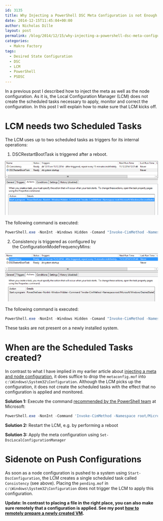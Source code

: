 ```yaml
---
id: 3135
title: Why Injecting a PowerShell DSC Meta Configuration is not Enough
date: 2014-12-15T11:45:04+00:00
author: Nicholas Dille
layout: post
permalink: /blog/2014/12/15/why-injecting-a-powershell-dsc-meta-configuration-is-not-enough/
categories:
  - Makro Factory
tags:
  - Desired State Configuration
  - DSC
  - LCM
  - PowerShell
  - PSDSC
---
```

In a previous post I described how to inject the meta as well as the node configuration. As it is, the Local Configuration Manager (LCM) does not create the scheduled tasks necessary to apply, monitor and correct the configuration. In this post I will explain how to make sure that LCM kicks off.<!--more-->

# LCM needs two Scheduled Tasks

The LCM uses up to two scheduled tasks as triggers for its internal operations:

1. DSCRestartBootTask is triggered after a reboot.
  
  ![Boot Task](/media/2014/12/DSCRestartBootTask.png)

  The following command is executed:
    
  ```powershell
  PowerShell.exe -NonInt -Windows Hidden -Comand "Invoke-CimMethod -Namespace root/Microsoft/Windows/DesiredStateConfiguration –ClassName MSFT_DSCLocalConfigurationManager -MethodName PerformRequiredConfigurationChecks -Arg @{Flags = [System.UInt32]2 }"
  ```

2. Consistency is triggered as configured by the ConfigurationModeFrequencyMins:
  
  ![Consistency Check](/media/2014/12/Consistency.png)

  The following command is executed:
    
  ```powershell
  PowerShell.exe -NonInt -Windows Hidden -Comand "Invoke-CimMethod -Namespace root/Microsoft/Windows/DesiredStateConfiguration –ClassName MSFT_DSCLocalConfigurationManager -MethodName PerformRequiredConfigurationChecks -Arg @{Flags = [System.UInt32]1 }"
  ```

These tasks are not present on a newly installed system.

# When are the Scheduled Tasks created?

In contrast to what I have implied in my earlier article about [injecting a meta and node configuration](/blog/2014/12/07/injecting-powershell-dsc-meta-and-node-configurations/ "Injecting PowerShell DSC Meta and Node Configurations"), it does suffice to drop the `metaconfig.mof` into `c:\Windows\System32\Configuration`. Although the LCM picks up the configuration, it does not create the scheduled tasks with the effect that no configuration is applied and monitored.

**Solution 1:** Execute the command [recommended by the PowerShell team](http://blogs.msdn.com/b/powershell/archive/2014/02/28/want-to-automatically-configure-your-machines-using-dsc-at-initial-boot-up.aspx) at Microsoft:

```powershell
PowerShell.exe -NonInt -Command 'Invoke-CimMethod -Namespace root/Microsoft/Windows/DesiredStateConfiguration –ClassName MSFT_DSCLocalConfigurationManager -MethodName PerformRequiredConfigurationChecks -Arg @{Flags = [System.UInt32]3 }'
```

**Solution 2:** Restart the LCM, e.g. by performing a reboot

**Solution 3:** Apply the meta configuration using `Set-DscLocalConfigurationManager`

# Sidenote on Push Configurations

As soon as a node configuration is pushed to a system using `Start-DscConfiguration`, the LCM creates a single scheduled task called `Consistency` (see above). Placing the `pending.mof` in `c:\Windows\System32\Configuration` does not trigger the LCM to apply this configuration.

**Update: In contrast to placing a file in the right place, you can also make sure remotely that a configuration is applied. See my post [how to remotely prepare a newly created VM](/blog/2015/01/20/how-to-remotely-prepare-a-virtual-machine-for-psdsc-pull-mode/ "How to Remotely Prepare a Virtual Machine for #PSDSC Pull Mode").**
